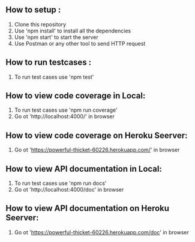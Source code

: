 ## How to setup : 
1. Clone this repository
2. Use 'npm install' to install all the dependencies
3. Use 'npm start' to start the server
4. Use Postman or any other tool to send HTTP request

## How to run testcases : 
1. To run test cases use 'npm test'

## How to view code coverage in Local: 
1. To run test cases use 'npm run coverage'
2. Go ot 'http://localhost:4000/' in browser

## How to view code coverage on Heroku Seerver: 
1. Go ot 'https://powerful-thicket-60226.herokuapp.com/' in browser

## How to view API documentation in Local: 
1. To run test cases use 'npm run docs'
2. Go ot 'http://localhost:4000/doc' in browser

## How to view API documentation on Heroku Seerver: 
1. Go ot 'https://powerful-thicket-60226.herokuapp.com/doc' in browser
